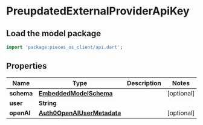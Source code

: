 # PreupdatedExternalProviderApiKey

## Load the model package
```dart
import 'package:pieces_os_client/api.dart';
```

## Properties
Name | Type | Description | Notes
------------ | ------------- | ------------- | -------------
**schema** | [**EmbeddedModelSchema**](../models/EmbeddedModelSchema) |  | [optional] 
**user** | **String** |  | 
**openAI** | [**Auth0OpenAIUserMetadata**](../models/Auth0OpenAIUserMetadata) |  | [optional] 




